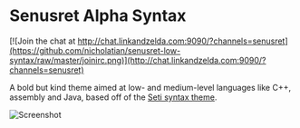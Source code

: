 # Senusret Alpha Syntax

[![Join the chat at http://chat.linkandzelda.com:9090/?channels=senusret](https://github.com/nicholatian/senusret-low-syntax/raw/master/joinirc.png)](http://chat.linkandzelda.com:9090/?channels=senusret)

A bold but kind theme aimed at low- and medium-level languages like C++, assembly and Java, based off of the [Seti syntax theme](https://atom.io/themes/seti-syntax).

![Screenshot](https://github.com/nicholatian/senusret-low-syntax/raw/master/screenshot.png)
